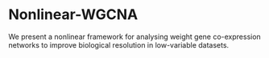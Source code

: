 # Nonlinear-WGCNA
We present a nonlinear framework for analysing weight gene co-expression networks to improve biological resolution in low-variable datasets.
